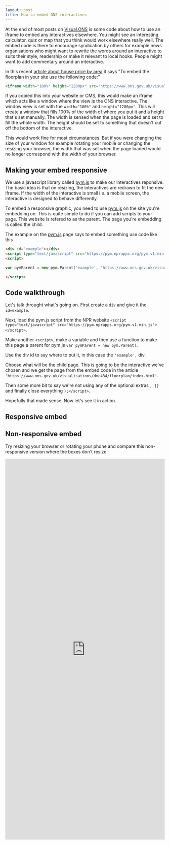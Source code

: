 ```yaml
---
layout: post
title: How to embed ONS interactives
---
```



At the end of most posts on [Visual.ONS](https://visual.ons.gov.uk/) is some code about how to use an iframe to embed any interactives elsewhere. You might see an interesting calculator, quiz or map  that you think would work elsewhere really well. The embed code is there to encourage syndication by others for example news organisations who might want to rewrite the words around an interactive to suits their style, readership or make it relevant to local hooks. People might want to add commentary around an interactive.

In this recent [article about house price by area](https://visual.ons.gov.uk/house-prices-how-much-does-one-square-metre-cost-in-your-area/) it says "To embed the floorplan in your site use the following code:"

```html
<iframe width="100%" height="1200px" src="https://www.ons.gov.uk/visualisations/dvc434/floorplan/index.html" scrolling="no" frameborder="0"/>
```

If you copied this into your website or CMS, this would make an iframe which acts like a window where the view is the ONS interactive. The window view is set with the `width="100%"` and `height="1200px"`. This will create a window that fills 100% of the width of where you put it and a height that's set manually. The width is sensed when the page is loaded and set to fill the whole width. The height should be set to something that doesn't cut off the bottom of the interactive.

This would work fine for most circumstances. But if you were changing the size of your window for example rotating your mobile or changing the resizing your browser, the width that was set when the page loaded would no longer correspond with the width of your browser. 

## Making your embed responsive
We use a javascript library called [pym.js](http://blog.apps.npr.org/pym.js/) to make our interactives reponsive. The basic idea is that on resizing, the interactives are redrawn to fit the new iframe. If the width of the interactive is small i.e. a mobile screen, the interactive is designed to behave differently.

To embed a responsive graphic, you need to use [pym.js](http://blog.apps.npr.org/pym.js/) on the site you're embedding on. This is quite simple to do if you can add scripts to your page. This website is refered to as the parent. The page you're embedding is called the child.

The example on the [pym.js](http://blog.apps.npr.org/pym.js/) page says to embed something use code like this

```html
<div id="example"></div>
<script type="text/javascript" src="https://pym.nprapps.org/pym.v1.min.js"></script>
<script>

var pymParent = new pym.Parent('example', 'https://www.ons.gov.uk/visualisations/dvc434/floorplan/index.html', {});

</script>
```
## Code walkthrough
Let's talk throught what's going on. First create a `div` and give it the `id=example`.

Next, load the pym.js script from the NPR website `<script type="text/javascript" src="https://pym.nprapps.org/pym.v1.min.js"></script>`.

Make another `<script>`, make a variable and then use a function to make this page a parent for pym.js `var pymParent = new pym.Parent(`.

Use the div id to say where to put it, in this case the `'example',` div.

Choose what will be the child page. This is going to be the interactive we've chosen and we get the page from the embed code in the article` 'https://www.ons.gov.uk/visualisations/dvc434/floorplan/index.html'`.

Then some more bit to say we're not using any of the optional extras `, {}` and finally close everything `);</script>`.

Hopefully that made sense. Now let's see it in action.

## Responsive embed
<div id="example"></div>
<script type="text/javascript" src="https://pym.nprapps.org/pym.v1.min.js"></script>
<script>

var pymParent = new pym.Parent('example', 'https://www.ons.gov.uk/visualisations/dvc434/floorplan/index.html', {});

</script>

## Non-responsive embed
Try resizing your browser or rotating your phone and compare this non-responsive version where the boxes don't resize.

<iframe width="100%" height="1200px" src="https://www.ons.gov.uk/visualisations/dvc434/floorplan/index.html" scrolling="no" frameborder="0"/>
